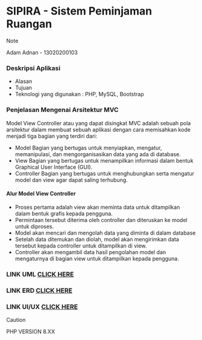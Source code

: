 # SIPIRA - Sistem Peminjaman Ruangan
> [!NOTE]
> Adam Adnan - 13020200103

### Deskripsi Aplikasi
- Alasan
- Tujuan
- Teknologi yang digunakan : PHP, MySQL, Bootstrap

### Penjelasan Mengenai Arsitektur MVC
Model View Controller atau yang dapat disingkat MVC adalah sebuah pola arsitektur dalam membuat sebuah aplikasi dengan cara memisahkan kode menjadi tiga bagian yang terdiri dari:
- Model
  Bagian yang bertugas untuk menyiapkan, mengatur, memanipulasi, dan mengorganisasikan data yang ada di database.
- View
  Bagian yang bertugas untuk menampilkan informasi dalam bentuk Graphical User Interface (GUI).
- Controller
  Bagian yang bertugas untuk menghubungkan serta mengatur model dan view agar dapat saling terhubung.
  
#### Alur Model View Controller
- Proses pertama adalah view akan meminta data untuk ditampilkan dalam bentuk grafis kepada pengguna.
- Permintaan tersebut diterima oleh controller dan diteruskan ke model untuk diproses.
- Model akan mencari dan mengolah data yang diminta di dalam database
- Setelah data ditemukan dan diolah, model akan mengirimkan data tersebut kepada controller untuk ditampilkan di view.
- Controller akan mengambil data hasil pengolahan model dan mengaturnya di bagian view untuk ditampilkan kepada pengguna.


### LINK UML [CLICK HERE](https://drive.google.com/file/d/1SIedanXX8FDAj2kAhyjokqxxOUaTejex/view?usp=sharing)
### LINK ERD [CLICK HERE](https://drive.google.com/file/d/1whf-5t3ToEaB3GluxBjcu2KnPBs4T9N1/view?usp=sharing)
### LINK UI/UX [CLICK HERE](https://www.figma.com/file/TEg3cPPMmLLneebIlB92ev/ICLabs-websites?type=design&node-id=71%3A8&mode=design&t=T2HckajX9SXMZGiP-1)

> [!CAUTION]
> PHP VERSION 8.XX


